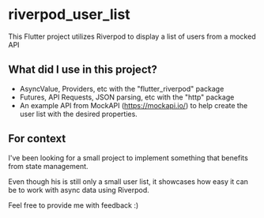 # riverpod_user_list

This Flutter project utilizes Riverpod to display a list of users from a mocked API

## What did I use in this project?

- AsyncValue, Providers, etc with the "flutter_riverpod" package
- Futures, API Requests, JSON parsing, etc with the "http" package
- An example API from MockAPI (https://mockapi.io/) to help create the user list with the desired properties.

## For context

I've been looking for a small project to implement something that benefits from state management.

Even though his is still only a small user list, it showcases how easy it can be to work with async data using Riverpod.

Feel free to provide me with feedback :)